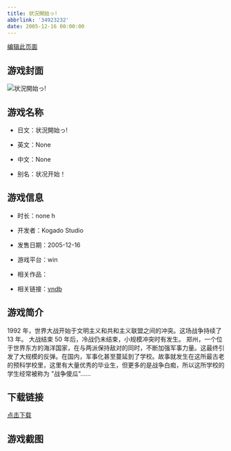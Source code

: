 ```yaml
---
title: 状況開始っ!
abbrlink: '34923232'
date: 2005-12-16 00:00:00
---
```

[编辑此页面](https://github.com/ACG-3/ADV3-source/blob/main/source/_posts/games/%E7%8A%B6%E6%B3%81%E9%96%8B%E5%A7%8B%E3%81%A3%21.md)

## 游戏封面

![状況開始っ!](https%3A//pan.timero.xyz/onedrive/img_lib_001/%E7%8A%B6%E6%B3%81%E9%96%8B%E5%A7%8B%E3%81%A3%21_cover.avif)


## 游戏名称

- 日文：状況開始っ!
- 英文：None
- 中文：None

- 别名：状况开始！


## 游戏信息

- 时长：none h
- 开发者：Kogado Studio
- 发售日期：2005-12-16
- 游戏平台：win
- 相关作品：

- 相关链接：[vndb](https://vndb.org/v3422)


## 游戏简介

1992 年，世界大战开始于文明主义和共和主义联盟之间的冲突。这场战争持续了 13 年。
大战结束 50 年后，冷战仍未结束，小规模冲突时有发生。
郑州，一个位于世界东方的海洋国家，在与两派保持敌对的同时，不断加强军事力量。这最终引发了大规模的反弹。在国内，军事化甚至蔓延到了学校。故事就发生在这所最古老的预科学校里，这里有大量优秀的毕业生，但更多的是战争白痴，所以这所学校的学生经常被称为 "战争傻瓜"......




## 下载链接

[点击下载](https://pan.timero.xyz/onedrive/adv_lib_001/%E7%8A%B6%E6%B3%81%E9%96%8B%E5%A7%8B%E3%81%A3%21)


## 游戏截图


